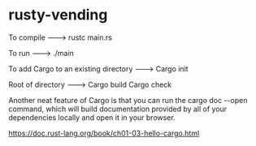 # rusty-vending



To compile ---> rustc main.rs

To run ---> ./main


To add Cargo to an existing directory ---> Cargo init

Root of directory ---> Cargo build
                       Cargo check

Another neat feature of Cargo is that you can run the cargo doc --open command, which will build documentation provided by all of your dependencies locally and open it in your browser. 

https://doc.rust-lang.org/book/ch01-03-hello-cargo.html